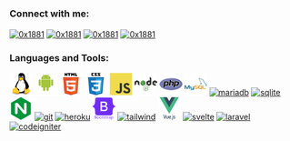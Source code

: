 <h3 align="left">Connect with me:</h3>
<p align="left">
    <a href="https://0x1881.me/" target="blank"><img align="center" src="https://www.svgrepo.com/show/231646/worldwide-world.svg" alt="0x1881" height="30" width="40" /></a>
    <a href="https://twitter.com/0x1881" target="blank" rel="noreferrer nofollow"><img align="center" src="https://raw.githubusercontent.com/rahuldkjain/github-profile-readme-generator/master/src/images/icons/Social/twitter.svg" alt="0x1881" height="30" width="40" /></a>
    <a href="https://fb.com/0x1881" target="blank" rel="noreferrer nofollow"><img align="center" src="https://raw.githubusercontent.com/rahuldkjain/github-profile-readme-generator/master/src/images/icons/Social/facebook.svg" alt="0x1881" height="30" width="40" /></a>
    <a href="https://instagram.com/0x1881" target="blank" rel="noreferrer nofollow"><img align="center" src="https://raw.githubusercontent.com/rahuldkjain/github-profile-readme-generator/master/src/images/icons/Social/instagram.svg" alt="0x1881" height="30" width="40" /></a>
</p>


<h3 align="left">Languages and Tools:</h3>
<p align="left">
    <a href="https://www.linux.org/" target="_blank" rel="noreferrer nofollow"><img src="https://raw.githubusercontent.com/devicons/devicon/master/icons/linux/linux-original.svg" alt="linux" width="40" height="40" /></a>
    <a href="https://developer.android.com" target="_blank" rel="noreferrer nofollow"><img src="https://raw.githubusercontent.com/devicons/devicon/master/icons/android/android-original-wordmark.svg" alt="android" width="40" height="40" /></a>
    <a href="https://www.w3.org/html/" target="_blank" rel="noreferrer nofollow"><img src="https://raw.githubusercontent.com/devicons/devicon/master/icons/html5/html5-original-wordmark.svg" alt="html5" width="40" height="40" /></a>
    <a href="https://www.w3schools.com/css/" target="_blank" rel="noreferrer nofollow"><img src="https://raw.githubusercontent.com/devicons/devicon/master/icons/css3/css3-original-wordmark.svg" alt="css3" width="40" height="40" /></a>
    <a href="https://developer.mozilla.org/en-US/docs/Web/JavaScript" target="_blank" rel="noreferrer nofollow">
<img src="https://raw.githubusercontent.com/devicons/devicon/master/icons/javascript/javascript-original.svg" alt="javascript" width="40" height="40" /></a>
    <a href="https://nodejs.org" target="_blank" rel="noreferrer nofollow"><img src="https://raw.githubusercontent.com/devicons/devicon/master/icons/nodejs/nodejs-original-wordmark.svg" alt="nodejs" width="40" height="40" /></a>
    <a href="https://www.php.net" target="_blank" rel="noreferrer nofollow"><img src="https://raw.githubusercontent.com/devicons/devicon/master/icons/php/php-original.svg" alt="php" width="40" height="40" /></a>
    <a href="https://www.mysql.com/" target="_blank" rel="noreferrer nofollow"><img src="https://raw.githubusercontent.com/devicons/devicon/master/icons/mysql/mysql-original-wordmark.svg" alt="mysql" width="40" height="40" /></a>
    <a href="https://mariadb.org/" target="_blank" rel="noreferrer nofollow"><img src="https://www.vectorlogo.zone/logos/mariadb/mariadb-icon.svg" alt="mariadb" width="40" height="40" /></a>
    <a href="https://www.sqlite.org/" target="_blank" rel="noreferrer nofollow"><img src="https://www.vectorlogo.zone/logos/sqlite/sqlite-icon.svg" alt="sqlite" width="40" height="40" /></a>
    <a href="https://www.nginx.com" target="_blank" rel="noreferrer nofollow"><img src="https://raw.githubusercontent.com/devicons/devicon/master/icons/nginx/nginx-original.svg" alt="nginx" width="40" height="40" /></a> 
    <a href="https://git-scm.com/" target="_blank" rel="noreferrer nofollow"><img src="https://www.vectorlogo.zone/logos/git-scm/git-scm-icon.svg" alt="git" width="40" height="40" /></a>
    <a href="https://heroku.com" target="_blank" rel="noreferrer nofollow"><img src="https://www.vectorlogo.zone/logos/heroku/heroku-icon.svg" alt="heroku" width="40" height="40" /></a>
    <a href="https://getbootstrap.com" target="_blank" rel="noreferrer nofollow"><img src="https://raw.githubusercontent.com/devicons/devicon/master/icons/bootstrap/bootstrap-plain-wordmark.svg" alt="bootstrap" width="40" height="40" /></a>
    <a href="https://tailwindcss.com/" target="_blank" rel="noreferrer nofollow"><img src="https://www.vectorlogo.zone/logos/tailwindcss/tailwindcss-icon.svg" alt="tailwind" width="40" height="40" /></a>
    <a href="https://vuejs.org/" target="_blank" rel="noreferrer nofollow"> <img src="https://raw.githubusercontent.com/devicons/devicon/master/icons/vuejs/vuejs-original-wordmark.svg" alt="vuejs" width="40" height="40"/></a>
    <a href="https://svelte.dev" target="_blank" rel="noreferrer nofollow"><img src="https://upload.wikimedia.org/wikipedia/commons/1/1b/Svelte_Logo.svg" alt="svelte" width="40" height="40" /></a>
    <a href="https://laravel.com/" target="_blank" rel="noreferrer nofollow"><img src="https://cdn.jsdelivr.net/gh/devicons/devicon@latest/icons/laravel/laravel-original-wordmark.svg" alt="laravel" width="40" height="40" /></a>
    <a href="https://codeigniter.com" target="_blank" rel="noreferrer nofollow"><img src="https://cdn.worldvectorlogo.com/logos/codeigniter.svg" alt="codeigniter" width="40" height="40" /></a>
</p>
